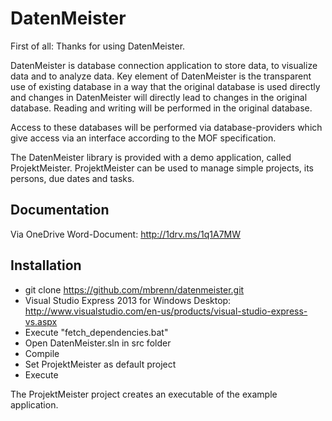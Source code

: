 DatenMeister
============

First of all: Thanks for using DatenMeister. 

DatenMeister is database connection application to store data, to visualize data and to analyze data. Key element of DatenMeister is the transparent use of existing database in a way that the original database is used directly and changes in DatenMeister will directly lead to changes in the original database. Reading and writing will be performed in the original database.

Access to these databases will be performed via database-providers which give access via an interface according to the MOF specification.

The DatenMeister library is provided with a demo application, called ProjektMeister. ProjektMeister can be used to manage simple projects, its persons, due dates and tasks.

Documentation 
-------------

Via OneDrive Word-Document: http://1drv.ms/1q1A7MW

Installation
------------

- git clone https://github.com/mbrenn/datenmeister.git
- Visual Studio Express 2013 for Windows Desktop: http://www.visualstudio.com/en-us/products/visual-studio-express-vs.aspx
- Execute "fetch_dependencies.bat"
- Open DatenMeister.sln in src folder
- Compile 
- Set ProjektMeister as default project
- Execute

The ProjektMeister project creates an executable of the example application. 
